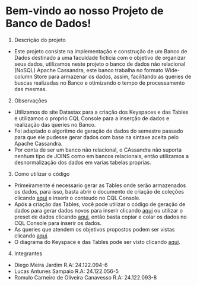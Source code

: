 # Bem-vindo ao nosso Projeto de Banco de Dados!

1. Descrição do projeto
* Este projeto consiste na implementação e construção de um Banco de Dados destinado a uma faculdade ficticia com o objetivo de organizar seus dados, utilizamos neste projeto o banco de dados não relacional (NoSQL) Apache Cassandra, este banco trabalha no formato Wide-column Store para armazenar os dados, assim, facilitando as queries de buscas realizadas no Banco e otimizando o tempo de processamento das mesmas.

2. Observações
* Utilizamos do site Datastax para a criação dos Keyspaces e das Tables e utilizamos o proprio CQL Console para a inserção de dados e realização das queries no Banco.
* Foi adaptado o algoritmo de geração de dados do semestre passado para que ele pudesse gerar dados com base na sintaxe aceita pelo Apache Cassandra.
*  Por conta de ser um banco não relacional, o CAssandra não suporta nenhum tipo de JOINS como em bancos relacionais, então utilizamos a desnormalização dos dados em varias tabelas proprias.

3. Como utilizar o código
* Primeiramente é necessario gerar as Tables onde serão armazenados os dados, para isso, basta abrir o documento de criação de coleções clicando [aqui](bancocassandra/tablescassandra.txt) e inserir o conteudo no CQL Console.
* Após a criação das Tables, você pode utilizar o código de geração de dados para gerar dados novos para inserir clicando [aqui](bancocassandra/cassandragerdados.py) ou utilizar o preset de dados clicando [aqui](bancocassandra/dadosCassandra.cql), então basta copiar e colar os dados no CQL Console para inserir os dados.
* As queries que atendem os objetivos propostos podem ser vistas clicando [aqui](bancocassandra/queriescassandra.txt).
* O diagrama do Keyspace e das Tables pode ser visto clicando [aqui](bancocassandra/cassandra.png).

4. Integrantes
* Diego Meira Jardim  R.A: 24.122.094-6
* Lucas Antunes Sampaio  R.A: 24.122.056-5
* Romulo Carneiro de Oliveira Canavesso  R.A: 24.122.093-8
